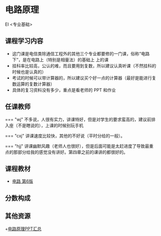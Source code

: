 # 电路原理
<div class="badges">
<span class="badge EI-badge">EI <专业基础></span>
</div>


## 课程学习内容
+ 这门课是电信类除通信工程外的其他三个专业都要修的一门课，俗称“电路下”，是在电路上（特别是相量法）的基础上 上的课
+ 挂科率比较高，公认的难，而且要用到复数，所以建议认真听课（不然挂科的时候也是认真的）
+ 考试的时候可以带计算器的，所以建议买个好一点的计算器（最好是能进行复数运算的复数计算器）
+ 具体的复习资料没有多少，重点是看老师的 PPT 和作业

## 任课教师

=== "wj"
    不多说，人很有实力，讲课特好，但是对学生的要求蛮高的，建议前排入座（不是瞎说的），上课的时候别玩手机

=== "cxj" 
    讲课速度比较快，其他的不好说（平时分给的一般）。

=== "hjj"
    讲课幽默风趣（老师人也很好），但是后面可能是太赶进度了导致最重点的那部分给我的感觉没有讲好。第四章之前的课讲的都很好的。

## 课程教材
+ [电路 第6版](https://pan.baidu.com/s/141C7W1kvYtJnhJlfX-ZiLg?pwd=icic)

## 分数构成

## 其他资源
+[电路原理PPT汇总](https://pan.baidu.com/s/1QBetEZ1gpTbkrVPAvAqnCQ?pwd=icic)